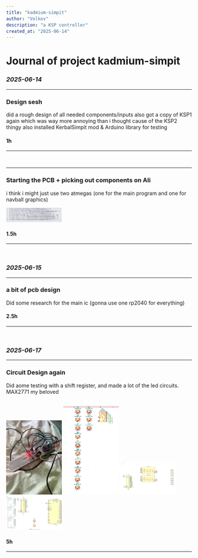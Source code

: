 ```yaml
---
title: "kadmium-simpit"
author: "Volkov"
description: "a KSP controller"
created_at: "2025-06-14"
---
```

# Journal of project kadmium-simpit

### *2025-06-14*

---
### Design sesh

did a rough design of all needed components/inputs
also got a copy of KSP1 again which was way more annoying than i thought cause of the KSP2 thingy
also installed KerbalSimpit mod & Arduino library for testing

#### 1h

---

<br>

---
### Starting the PCB + picking out components on Ali

i think i might just use two atmegas (one for the main program and one for navball graphics)

<img src="img/log2025-06-14T16:08:01.980Z.png" alt="image" width="30%" />

#### 1.5h

---

<br>

### *2025-06-15*

---
### a bit of pcb design

Did some research for the main ic (gonna use one rp2040 for everything) 

#### 2.5h

---

<br>

### *2025-06-17*

---
### Circuit Design again

Did aome testing with a shift register, and made a lot of the led circuits. MAX2771 my beloved

<img src="img/log2025-06-17T15:49:27.033Z.jpeg" alt="image" width="30%" />

<img src="img/log2025-06-18T09:04:00.630Z.png" alt="image" width="30%" />

<img src="img/log2025-06-18T09:04:11.310Z.png" alt="image" width="30%" />

<img src="img/log2025-06-18T09:04:28.185Z.png" alt="image" width="30%" />

#### 5h

---

<br>

